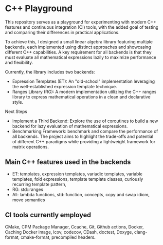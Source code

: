 # C++ Playground
This repository serves as a playground for experimenting with modern C++ features and continuous integration (CI) tools, with the added goal of testing and comparing their differences in practical applications.

To achieve this, I designed a small linear algebra library featuring multiple backends, each implemented using distinct approaches and showcasing different C++ capabilities. A key requirement for all backends is that they must evaluate all mathematical expressions lazily to maximize performance and flexibility.

Currently, the library includes two backends:

- Expression Templates (ET): An "old-school" implementation leveraging the well-established expression template technique.
- Ranges Library (RG): A modern implementation utilizing the C++ ranges library to express mathematical operations in a clean and declarative style.

Next Steps
- Implement a Third Backend: Explore the use of coroutines to build a new backend for lazy evaluation of mathematical expressions.
- Benchmarking Framework: benchmark and compare the performance of all backends.
The project aims to highlight the trade-offs and potential of different C++ paradigms while providing a lightweight framework for matrix operations.


## Main C++ features used in the backends
- ET: templates, expression templates, variadic templates, variable templates, fold expressions, template template classes, curiously recurring template pattern, 
- RG: std::ranges
- All: lambda functions, std::function, concepts, copy and swap idiom, move semantics


## CI tools currently employed
<!-- - CMake with CPM Package manager
- Ccache: to cache compiled objects and speedup compilation, used both locally and in Github actions
- Git
- Github actions: for building, testing and running code coverage at each commit
- Docker: used as virtual machine in the Github actions workflow
- Caching the Docker image to avoid rebuilding it at each commit
- lcov: for generating code coverage reports
- codecov: dashboard to show code coverage results
- CDash: dashboard for showing tests results
- doctest: for the unit tests framework
- Doxygen: for code documentation
- clang-format: for nice and automatic C++ code formatting
- cmake-format: similar for CMakeLists files
- precompiled headers: for faster compilation -->

CMake, CPM Package Manager, Ccache, Git, Github actions, Docker, Caching Docker image, lcov, codecov, CDash, doctest, Doxyge, clang-format, cmake-format, precompiled headers.
